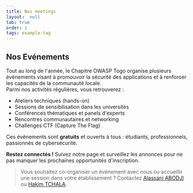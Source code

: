 ```yaml
---
title: Nos meetings
layout:  null
tab: true
order: 1
tags: example-tag
---
```


## Nos Evénements
Tout au long de l'année, le Chapitre OWASP Togo organise plusieurs événements visant à promouvoir la sécurité des applications et à renforcer les capacités de la communauté locale.  
Parmi nos activités régulières, vous retrouverez :

- Ateliers techniques (hands-on)
- Sessions de sensibilisation dans les universités
- Conférences thématiques et panels d'experts
- Rencontres communautaires et networking
- Challenges CTF (Capture The Flag)

Ces événements sont **gratuits** et ouverts à tous : étudiants, professionnels, passionnés de cybersécurité.

**Restez connectés !** Suivez notre page et surveillez les annonces pour ne pas manquer les prochaines opportunités d'inscription.

> Vous souhaitez co-organiser un événement avec nous ou accueillir une session dans votre établissement ? Contactez [Alassani ABODJI](mailto:alassani.abodji@owasp.org) ou [Hakim TCHALA](mailto:hakim.tchala@owasp.org).
